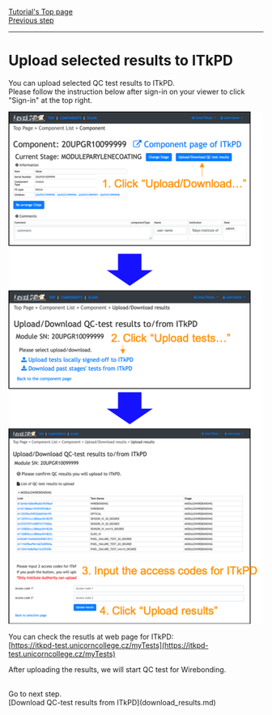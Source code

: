 [Tutorial's Top page](flow.md)<br>
[Previous step](signoffbare.md)<br>
<hr>

# Upload selected results to ITkPD

You can upload selected QC test results to ITkPD.<br>
Please follow the instruction below after sign-in on your viewer to click "Sign-in" at the top right.<br>

![Upload_Results_To_ITkPD](../images/qc-flow/upload_results_itkpd.png)<br>

You can check the resutls at web page for ITkPD:<br>
[https://itkpd-test.unicorncollege.cz/myTests](https://itkpd-test.unicorncollege.cz/myTests)


After uploading the results, we will start QC test for Wirebonding.

<br>
Go to next step.<br>
[Download QC-test results from ITkPD](download_results.md)<br>
